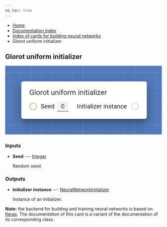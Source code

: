 ```yaml
---
no_toc: true
---
```


<ul class="breadcrumb">
    <li><a href="">Home</a></li>
    <li><a href="documentation">Documentation index</a></li>
    <li><a href="neural-network-cards/">Index of cards for building neural networks</a></li>
    <li>Glorot uniform initializer</li>
</ul>

## Glorot uniform initializer



!["Glorot uniform initializer" card](assets/img/neural-network-cards/initializer_GlorotUniform.png)


### Inputs


* **Seed** --- [Integer](types/Integer)

  Random seed.





### Outputs


* **Initializer instance** --- [NeuralNetworkInitializer](types/NeuralNetworkInitializer)

  Instance of an initializer.






**Note:** the backend for building and training neural networks is based on [Keras](https://keras.io/). The documentation of this card is a variant of the documentation of its corresponding class.
